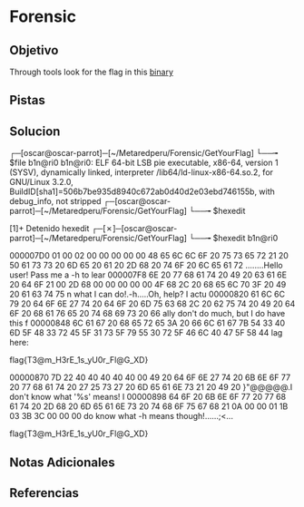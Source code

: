 # Forensic
## Objetivo
Through tools look for the flag in this [binary](https://drive.google.com/file/d/1YFNZwSLOduHnaJnvtUE5k9FkmQY6J7Nl/view?usp=sharing)
## Pistas
## Solucion

┌─[oscar@oscar-parrot]─[~/Metaredperu/Forensic/GetYourFlag]
└──╼ $file b1n@ri0 
b1n@ri0: ELF 64-bit LSB pie executable, x86-64, version 1 (SYSV), dynamically linked, interpreter /lib64/ld-linux-x86-64.so.2, for GNU/Linux 3.2.0, BuildID[sha1]=506b7be935d8940c672ab0d40d2e03ebd746155b, with debug_info, not stripped
┌─[oscar@oscar-parrot]─[~/Metaredperu/Forensic/GetYourFlag]
└──╼ $hexedit 

[1]+  Detenido                hexedit
┌─[✗]─[oscar@oscar-parrot]─[~/Metaredperu/Forensic/GetYourFlag]
└──╼ $hexedit b1n@ri0 


000007D0   01 00 02 00  00 00 00 00  48 65 6C 6C  6F 20 75 73  65 72 21 20  50 61 73 73  20 6D 65 20  61 20 2D 68  20 74 6F 20  6C 65 61 72  ........Hello user! Pass me a -h to lear
000007F8   6E 20 77 68  61 74 20 49  20 63 61 6E  20 64 6F 21  00 2D 68 00  00 00 00 00  4F 68 2C 20  68 65 6C 70  3F 20 49 20  61 63 74 75  n what I can do!.-h.....Oh, help? I actu
00000820   61 6C 6C 79  20 64 6F 6E  27 74 20 64  6F 20 6D 75  63 68 2C 20  62 75 74 20  49 20 64 6F  20 68 61 76  65 20 74 68  69 73 20 66  ally don't do much, but I do have this f
00000848   6C 61 67 20  68 65 72 65  3A 20 66 6C  61 67 7B 54  33 40 6D 5F  48 33 72 45  5F 31 73 5F  79 55 30 72  5F 46 6C 40  47 5F 58 44  lag here: 

flag{T3@m_H3rE_1s_yU0r_Fl@G_XD}

00000870   7D 22 40 40  40 40 40 00  49 20 64 6F  6E 27 74 20  6B 6E 6F 77  20 77 68 61  74 20 27 25  73 27 20 6D  65 61 6E 73  21 20 49 20  }"@@@@@.I don't know what '%s' means! I
00000898   64 6F 20 6B  6E 6F 77 20  77 68 61 74  20 2D 68 20  6D 65 61 6E  73 20 74 68  6F 75 67 68  21 0A 00 00  01 1B 03 3B  3C 00 00 00  do know what -h means though!......;<...



flag{T3@m_H3rE_1s_yU0r_Fl@G_XD}

## Notas Adicionales
## Referencias
